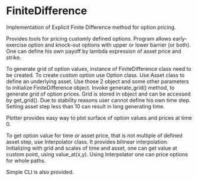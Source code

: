 # FiniteDifference
Implementation of Explicit Finite Difference method for option pricing.

Provides tools for pricing customly defined options. Program allows early-exercise option and knock-out options with upper or lower barrier (or both).
One can define his own payoff by lambda expression of asset price and strike. 

To generate grid of option values, instance of FiniteDifference class need to be created.
To create custom option use Option class. Use Asset class to define an underlying asset. Use those 2 object and some other parameters to initialize FiniteDifference object.
Invoke generate_grid() method, to generate grid of option prices. Grid is stored in object and can be accessed by get_grid(). 
Due to stability reasons user cannot define his own time step. Setting asset step less than 10 can result in long generating time.

Plotter provides easy way to plot surface of option values and prices at time 0.

To get option value for time or asset price, that is not multiple of defined asset step, use Interpolator class. 
It provides bilinear interpolation. Initializing with grid and scales of time and asset, one can get value at custom point, using value_at(x,y).
Using Interpolator one can price options for whole paths.

Simple CLI is also provided.